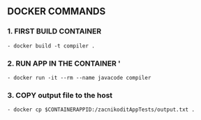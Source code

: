 
## DOCKER COMMANDS

### 1. FIRST BUILD CONTAINER
 
``- docker build -t compiler .``

### 2. RUN APP IN THE CONTAINER '

``- docker run -it --rm --name javacode compiler``

### 3. COPY output file to the host

``- docker cp $CONTAINERAPPID:/zacnikoditAppTests/output.txt .``





